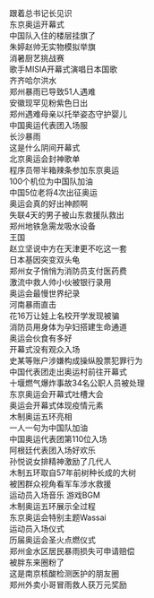 跟着总书记长见识  
东京奥运开幕式  
中国队入住的楼层挂旗了  
朱婷赵帅无实物模拟举旗  
消暑厨艺挑战赛  
歌手MISIA开幕式演唱日本国歌  
齐齐哈尔洪水  
郑州暴雨已导致51人遇难  
安徽现罕见粉紫色日出  
郑州遇难母亲以托举姿态守护婴儿  
中国奥运代表团入场服  
长沙暴雨  
这是什么阴间开幕式  
北京奥运会封神歌单  
程序员带半箱辣条参加东京奥运  
100个机位为中国队加油  
中国5位老将4次出征奥运  
奥运会真的好出神颜啊  
失联4天的男子被山东救援队救出  
郑州地铁急需龙吸水设备  
王国  
赵立坚说中方在天津更不吃这一套  
日本基因突变双头龟  
郑州女子悄悄为消防员支付医药费  
激流中救人帅小伙被银行录用  
奥运会最慢世界纪录  
河南暴雨直击  
花16万让娃上名校开学发现被骗  
消防员用身体为孕妇搭建生命通道  
奥运会伙食有多好  
开幕式没有观众入场  
史某等账户涉嫌构成操纵股票犯罪行为  
中国代表团走出奥运村前往开幕式  
十堰燃气爆炸事故34名公职人员被处理  
东京奥运会开幕式吐槽大会  
奥运会开幕式体现疫情元素  
木制奥运五环亮相  
一人一句为中国队加油  
中国奥运代表团第110位入场  
阿根廷代表团入场好欢乐  
孙悦说女排精神激励了几代人  
木制五环取自57年前树种长成的大树  
被困群众视角看军车涉水救援  
运动员入场音乐 游戏BGM  
木制奥运五环展示全过程  
东京奥运会特别主题Wassai  
运动员入场仪式  
历届奥运会圣火点燃仪式  
郑州金水区居民暴雨损失可申请赔偿  
被胖东来圈粉了  
这是南京核酸检测医护的朋友圈  
郑州外卖小哥冒雨救人获万元奖励  
